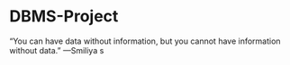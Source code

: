# DBMS-Project
“You can have data without information, but you cannot have information without data.” —Smiliya s
